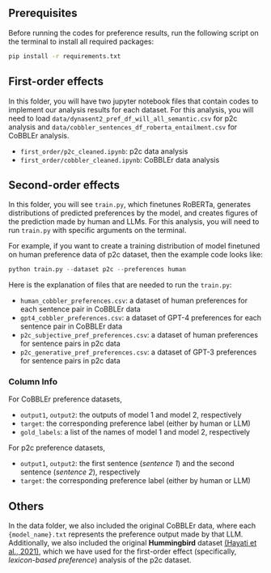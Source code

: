 ## Prerequisites

Before running the codes for preference results, run the following script on the terminal to install all required packages: 
  ```sh
  pip install -r requirements.txt
  ```

## First-order effects

In this folder, you will have two jupyter notebook files that contain codes to implement our analysis results for each dataset. 
For this analysis, you will need to load `data/dynasent2_pref_df_will_all_semantic.csv` for p2c analysis and `data/cobbler_sentences_df_roberta_entailment.csv` for CoBBLEr analysis. 

- `first_order/p2c_cleaned.ipynb`: p2c data analysis
- `first_order/cobbler_cleaned.ipynb`: CoBBLEr data analysis


## Second-order effects

In this folder, you will see `train.py`, which finetunes RoBERTa, generates distributions of predicted preferences by the model, and creates figures of the prediction made by human and LLMs. 
For this analysis, you will need to run `train.py` with specific arguments on the terminal. 

For example, if you want to create a training distribution of model finetuned on human preference data of p2c dataset, then the example code looks like: 

  ```python
python train.py --dataset p2c --preferences human
  ```

Here is the explanation of files that are needed to run the `train.py`: 

- `human_cobbler_preferences.csv`: a dataset of human preferences for each sentence pair in CoBBLEr data
- `gpt4_cobbler_preferences.csv`: a dataset of GPT-4 preferences for each sentence pair in CoBBLEr data
- `p2c_subjective_pref_preferences.csv`: a dataset of human preferences for sentence pairs in p2c data
- `p2c_generative_pref_preferences.csv`: a dataset of GPT-3 preferences for sentence pairs in p2c data

### Column Info

For CoBBLEr preference datasets, 
- `output1`, `output2`: the outputs of model 1 and model 2, respectively
- `target`: the corresponding preference label (either by human or LLM)
- `gold_labels`: a list of the names of model 1 and model 2, respectively

For p2c preference datasets, 
- `output1`, `output2`: the first sentence (*sentence 1*) and the second sentence (*sentence 2*), respectively
- `target`: the corresponding preference label (either by human or LLM)

## Others
In the data folder, we also included the original CoBBLEr data, where each `{model_name}.txt` represents the preference output made by that LLM.  
Additionally, we also included the original **Hummingbird** dataset [(Hayati et al., 2021)](https://aclanthology.org/2021.emnlp-main.510/), which we have used for the first-order effect (specifically, _lexicon-based preference_) analysis of the p2c dataset. 
